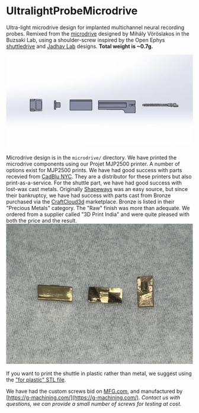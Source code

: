 # UltralightProbeMicrodrive
Ultra-light microdrive design for implanted multichannel neural recording probes. 
Remixed from the [microdrive](https://github.com/buzsakilab/3d_print_designs/tree/master/Microdrives/Metal_recoverable) 
designed by Mihály Vöröslakos in the Buzsaki Lab, using a shoulder-screw inspired by the Open Ephys 
[shuttledrive](https://github.com/open-ephys/shuttle-drive) and
[Jadhav Lab](https://gitlab.com/JMOlson/TetDrive-Jadhav-Metal) designs. **Total weight is ~0.7g.**

![Microdrive Assembly](https://github.com/ckemere/UltralightProbeMicrodrive/blob/main/microdrive/assembly.gif?raw=true)

Microdrive design is in the `microdrive/` directory. We have printed the microdrive
components using our Projet MJP2500 printer. A number of options exist for MJP2500 prints.
We have had good success with parts recevied from [CadBlu NYC](https://www.cadblu.com/). They
are a distributor for these printers but also print-as-a-service. 
For the shuttle part, we have had good success with lost-wax cast metals. Originally
[Shapeways](https://www.shapeways.com/fragments/product?spin=3TFFV6T2Q) was an easy source,
but since their bankruptcy, we have had success with parts cast from Bronze purchased
via the [CraftCloud3d](https://craftcloud3d.com) marketplace. Bronze is listed in their
"Precious Metals" category. The "Raw" finish was more than adequate. We ordered from a supplier
called "3D Print India" and were quite pleased with both the price and the result. 
![Cast Shutle](https://github.com/ckemere/UltralightProbeMicrodrive/blob/main/microdrive/components/bronze_shuttle.jpg?raw=true)

If you want to print the shuttle in plastic rather than metal, we suggest using the 
["for plastic" STL file](https://github.com/ckemere/UltralightProbeMicrodrive/blob/main/microdrive/components/shuttle-split-for-plastic-print.STL).

We have had the custom screws bid on [MFG.com](https://MFG.com), and manufactured 
by [https://g-machining.com/](https://g-machining.com/).
_Contact us with questions, we can provide a small number of screws for testing at cost._
